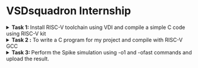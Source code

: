 # VSDsquadron  Internship

<details>
<summary><b> Task 1: </b> Install RISC-V toolchain using VDI and compile a simple C code using RISC-V kit</summary>
 <br>

 **1. Installing virtual box :**

 ![Installing virtual box](https://github.com/VasanthKumar-05/vsdsquadron/assets/173717586/84ca4811-56a8-4164-9bd8-4f809d448b7e)

**2.Installing leafpad :**

![Installing leaf pad](https://github.com/VasanthKumar-05/vsdsquadron/assets/173717586/93ab7ba8-10fa-4c10-b52f-a66cfb0f9a91)

To install the leafpad, we should use the command 
``` sudo apt install leafpad ```
as above.

**3.Compiling and run sample C code :**

Step-1: We have to create a file for the sample code using the command,
```
    cd
    leafpad sum1ton.c &
```
Hence, the leafpad will get open.
   
Step-2 : Next we need to type the C code in the leafpad as below:

![sample C code](https://github.com/VasanthKumar-05/vsdsquadron/assets/173717586/cb649f45-782b-4213-b95a-a99bc4873d44)

then we should save the code.

Step-3: To run this code in terminal, we need to use the command 
```
    gcc sum1ton.c
    ls -ltr
```

To get the output, we should use the command ``` ./a.out ```

By using the above commands, we will get the output as

![Sample C output](https://github.com/VasanthKumar-05/vsdsquadron/assets/173717586/25fca97a-b86a-401f-abd9-7d22443b9f44)

**4.compiling and run sample code using RISC-V simulator :**

Step-1: To get the code into the simulator, use the command
```
   cat sum1ton.c
```

Step-2: To run the code using the simulator, use the command
```
   riscv64-unknown-elf-gcc -o1 -mabi=lp64 -march=rv64i -o sum1ton.o sum1ton.c
   ls -ltr sum1ton.o
```

![calculations of instructions using fast instructions](https://github.com/VasanthKumar-05/vsdsquadron/assets/173717586/6f5dd289-557a-4190-ad00-b2e4008b4e17)

Step-3: **To get the Assembly code output :**

Use the command,
 ```
     riscv64-unknown-elf-gcc -ofast -mabi=lp64 -march=rv64i -o sum1ton.o sum1ton.c
 ```
Then open another tab and use the following command:
```
    riscv64-unknown-elf-objdump -d sum1ton.o
```
After using the command you will get the complex assembly output.

To get the exact assembly output of your code, use the command
    
```
    riscv64-unknown-elf-objdump -d sum1ton.o | less
```

And finally search the main using ```/main```

Hence, you will get the final output of this task as 

![calculations of instructions](https://github.com/VasanthKumar-05/vsdsquadron/assets/173717586/059d35ea-d38b-46cb-a276-20b81dde9fb9)

</details>


<details>
 <summary> <b> Task 2 :</b> To write a C program for my project and compile with RISC-V GCC</summary>
 <br>

 **Project Title : Change dispense wizard: Engineering a vending machine with advanced change system**

 **What is Vending Machine :**

 An automated machine which is intended to provide the users with a diverse range of products: snacks, beverages, pizzas, cupcakes, newspapers, tickets, etc. A vending machine dispenses a product to the users based on the amount of money inserted and selection of the product. Vending machine is a 24x7 standalone unit which requires a standard power supply connection to function. It consist of simple electro-mechanical systems which helps to automate the entire vending process. In a nutshell, its basic function is to flawlessly issue users with a diverse range of products anytime.

 **What is Channge dispense wizard in vending machine :**

 The "Change Dispense Wizard" is a specialized framework designed to enhance the process of dispensing change in vending machines. This advanced system incorporates mechanical, electronic, and software components to ensure accurate, efficient, and reliable coin dispensing.

 **Benefits :**

 **1.Enhanced Customer Satisfaction :**
Quick and accurate change dispensing improves the overall user experience.

**2.Operational Efficiency :**
Reduces the likelihood of errors and machine downtime.

**3.Increased Security :**
Protects against fraud and tampering.

**4.Scalability :**
Can be adapted to different types of vending machines and environments.

![vm](https://github.com/VasanthKumar-05/vsdsquadron/assets/173717586/b0f6f497-276a-4a0a-9df7-5de1bdb13796)

**Program for the Project :**

```
#include <stdio.h>

// Function to calculate and dispense change
void dispenseChange(int amount) {
    int quarters, dimes, nickels, pennies;

    quarters = amount / 25;
    amount = amount % 25;

    dimes = amount / 10;
    amount = amount % 10;

    nickels = amount / 5;
    amount = amount % 5;

    pennies = amount;

    printf("Change dispensed:\n");
    printf("Quarters: %d\n", quarters);
    printf("Dimes: %d\n", dimes);
    printf("Nickels: %d\n", nickels);
    printf("Pennies: %d\n", pennies);
}

int main() {
    int cost, paid, change;

    // Get the cost of the item
    printf("Enter the cost of the item (in cents): ");
    scanf("%d", &cost);

    // Get the amount paid by the user
    printf("Enter the amount paid by the user (in cents): ");
    scanf("%d", &paid);

    // Calculate the change to be returned
    change = paid - cost;

    if (change < 0) {
        printf("Insufficient amount paid.\n");
    } else if (change == 0) {
        printf("Exact amount paid. No change needed.\n");
    } else {
        // Dispense the change
        dispenseChange(change);
    }

    return 0;
}
```

**1.Declaring VendingMachine in Terminal :**

![1 Declaring Vending Machine](https://github.com/VasanthKumar-05/vsdsquadron/assets/173717586/326b5cab-738b-428d-abe3-e7bfc9925b75)

**2.Typing the code in leafpad :**

![2 C program for the Vending Machine](https://github.com/VasanthKumar-05/vsdsquadron/assets/173717586/d88f6d2c-9a71-4a0c-9b14-7379b9dcf964)

**3.Executing the code and getting th output :**

![3 Input Output of  VendingMachine](https://github.com/VasanthKumar-05/vsdsquadron/assets/173717586/d65706c0-b1e6-490b-af5f-d4ee232cd4fa)

**4.compiling and run the code in RISC-V GCC :**

![4 Instructions for assembly code of VendingMachine](https://github.com/VasanthKumar-05/vsdsquadron/assets/173717586/8a890a71-771e-44dd-8d68-49acc8f29740)

**5.Assembly code output of VendingMachine :**

![5 Assembly code output of VendingMachine](https://github.com/VasanthKumar-05/vsdsquadron/assets/173717586/3b77559c-7c69-45f4-bbb5-f1a9eb6a9ef5)

This is the final output of the project.
</details>


<details>
 <summary><b> Task 3: </b> Perform the Spike simulation using -o1 and -ofast commands and upload the result. </summary>
 <br>

 In this task we have to perform the spike simulation using two different commands :
 1. -o1 command
 2. -ofast command

 **I.Spike simulation using -o1 command:**

 1.First run your program using riscv simulator and get the output using the command,
 ```
 riscv64-unknown-elf-gcc -o1 -mabi=lp64 -march=rv64i -o vendingmachine.o vendingmachine.c
 gcc vendingmachine.c
 ./a.out
 ```

 2.Now run the same program using spike simulator using the command,
 ```
 riscv64-unknown-elf-gcc -o1 -mabi-lp64 -march=rv64i -o vendingmachine.o vendingmachine.c
 spike pk vendingmachine.o
 ```

 3.check the both outputs. If the both outputs are same then the compilation is successful.

 ![1 Spike simulation using -o1 command](https://github.com/VasanthKumar-05/vsdsquadron/assets/173717586/4b796a3f-62ab-4cfc-9485-6834a2070c3e)

 4.Now go for debugging the assembly code using spike debugging command.
 
   To get the assembly code, use the command
   ```
   riscv64-unknown-elf-objdump -d vendingmachine.o | less
   ```

 ![Screenshot (31)](https://github.com/VasanthKumar-05/vsdsquadron/assets/173717586/36389a45-f5e7-4717-a019-ec18e3a0c926)

 To debug the code, use the spike command
 ```
 spike -d pk vendingmachine.o
 ```

 And then use the starting address of the assembly code ```until pc 0 100b0``` and compare the both address lines to check the result.

 ![Screenshot (32)](https://github.com/VasanthKumar-05/vsdsquadron/assets/173717586/9c88ebf5-027f-4ff3-b14e-2a6bead12f03)

 ![Screenshot (33)](https://github.com/VasanthKumar-05/vsdsquadron/assets/173717586/db81e921-7624-4517-8b5b-d3c60b853b9a)

 **II.Spike simulation using -ofast command:**

 This process is same like the above one. But instead of -o1 command, we use the -ofast command.
 
 1.Use the command to get the output using riscv simulator,
 ```
 riscv64-unknown-elf-gcc -ofast -mabi=lp64 -march=rv64i -o vendingmachine.o vendingmachine.c
 gcc vendingmachine.c
 ./a.out
 ```

 2.To get the spike simulation output, use the command
 ```
 riscv64-unknown-elf-gcc -ofast -mabi=lp64 -march=rv64i -o vendingmachine.o vendingmachine.c
 spike pk vendingmachine.o
 ```

 3.Check the both outputs. If both outputs are same then the compilation is successful.

 ![Screenshot (30)](https://github.com/VasanthKumar-05/vsdsquadron/assets/173717586/c2a3beaa-4b7a-4b70-a38c-62a63d89c542)

 4.Now we need to debug the assembly code.
 
 To get the assembly code, use the command 
 ```
 riscv64-unknown-elf-objdump -d vendingmachine.o | less
 ```

 ![Screenshot (31)](https://github.com/VasanthKumar-05/vsdsquadron/assets/173717586/54a8e1d2-11d2-4633-a46a-0e2666bd082b)

 To debug the assembly code, use the spike command
 ```
 spike -d pk vendingmachine.o
 ```

 Use the starting address ```until pc 0 100b0``` and continue debugging and check the results using both address line outputs.

 ![Screenshot (32)](https://github.com/VasanthKumar-05/vsdsquadron/assets/173717586/c57f17ee-f2bb-46c1-a04f-01cb02643d6a)

 ![Screenshot (33)](https://github.com/VasanthKumar-05/vsdsquadron/assets/173717586/af0d6e41-e403-4a24-bf3c-3e24b5f3efff)

 So, that's the end of the task 3.
</details>

